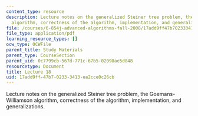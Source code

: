 ```yaml
---
content_type: resource
description: Lecture notes on the generalized Steiner tree problem, the Goemans-Williamson
  algorithm, correctness of the algorithm, implementation, and generalizations.
file: /courses/6-854j-advanced-algorithms-fall-2008/17add9ff47b702333413ea2cce0c26cb_lecture18.pdf
file_type: application/pdf
learning_resource_types: []
ocw_type: OCWFile
parent_title: Study Materials
parent_type: CourseSection
parent_uid: 0c7799cb-567d-771c-67b5-02098ae5d848
resourcetype: Document
title: Lecture 18
uid: 17add9ff-47b7-0233-3413-ea2cce0c26cb
---
```

Lecture notes on the generalized Steiner tree problem, the Goemans-Williamson algorithm, correctness of the algorithm, implementation, and generalizations.

